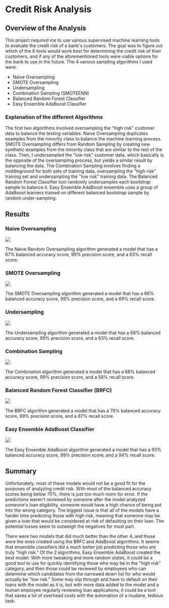 # Credit Risk Analysis
## Overview of the Analysis
This project required me to use various supervised machine learning tools to evaluate the credit risk of a bank's customers. The goal was to figure out which of the 6 tools would work best for determining the credit risk of their customers, and if any of the aforementioned tools were viable options for the bank to use in the future. The 4 various sampling algorithms I used were:
- Naive Oversampling
- SMOTE Oversampling
- Undersampling
- Combination Sampling (SMOTEENN)
- Balanced Random Forest Classifier
- Easy Ensemble AdaBoost Classifier
### Explanation of the different Algorithms
The first two algorithms involved oversampling the "high risk" customer data to balance the testing variables. Naive Oversampling duplicates examples from the minority class to balance the machine learning process. SMOTE Oversampling differs from Random Sampling by creating new synthetic examples from the minority class that are similar to the rest of the class. Then, I undersampled the "low risk" customer data, which basically is the opposite of the oversampling process, but yields a similar result by balancing the data. The Combination Sampling involves finding a middleground for both sets of training data, oversampling the "high risk" training set and undersampling the "low risk" training data. The Balanced Random Forest Classifier tool randomly undersamples each bootstrap sample to balance it. Easy Ensemble AdaBoost ensemble uses a group of AdaBoost learners trained on different balanced bootstrap sample by random under-sampling.
## Results
### Naive Oversampling
![](https://github.com/mabuckjr/Credit_Risk_Analysis/blob/main/Resources/Naive_Oversampling.PNG)

The Naive Random Oversampling algorithm generated a model that has a 67% balanced accuracy score, 99% precision score, and a 63% recall score.
### SMOTE Oversampling
![](https://github.com/mabuckjr/Credit_Risk_Analysis/blob/main/Resources/SMOTE_Oversampling.PNG)

The SMOTE Oversampling algorithm generated a model that has a 66% balanced accuracy score, 99% precision score, and a 69% recall score.
### Undersampling
![](https://github.com/mabuckjr/Credit_Risk_Analysis/blob/main/Resources/Undersampling.PNG)

The Undersampling algorithm generated a model that has a 68% balanced accuracy score, 99% precision score, and a 63% recall score.
### Combination Sampling
![](https://github.com/mabuckjr/Credit_Risk_Analysis/blob/main/Resources/Combination_Sampling.PNG)

The Combination algorithm generated a model that has a 68% balanced accuracy score, 99% precision score, and a 58% recall score.
### Balanced Random Forest Classifier (BRFC)
![](https://github.com/mabuckjr/Credit_Risk_Analysis/blob/main/Resources/Balanced_Random_Forest.PNG)

The BRFC algorithm generated a model that has a 79% balanced accuracy score, 99% precision score, and a 87% recall score.
### Easy Ensemble AdaBoost Classifier
![](https://github.com/mabuckjr/Credit_Risk_Analysis/blob/main/Resources/Easy_Ensemble_AdaBoost.PNG)

The Easy Ensemble AdaBoost algorithm generated a model that has a 93% balanced accuracy score, 99% precision score, and a 94% recall score.
## Summary
Unfortunately, most of these models would not be a good fit for the purposes of analyzing credit risk. With most of the balanced accuracy scores being below 70%, there is just too much room for error. If the predictions weren't reviewed by someone after the model analyzed someone's loan eligibility, someone would have a high chance of being put into the wrong category. The biggest issue is that all of the models have a harder time predicting those with high risk, meaning that someone may be given a loan that would be considered at risk of defaulting on their loan. The potential losses seem to outweigh the negatives for most part.

There were two models that did much better than the other 4, and those were the ones created using the BRFC and AdaBoost algorithms. It seems that ensemble classifiers did a much better job predicting those who are truly "high risk." Of the 2 algorithms, Easy Ensemble AdaBoost created the best model. With more tweaking and more random states, it could be a good tool to use for quickly identifying those who may be in the "high risk" category, and then those could be reviewed by employees who can determine which candidates from the narrowed down list for who would actually be "low risk." Some may slip through and have to default on their loans with the model as it is, but with more data added to the model and a human employee regularly reviewing loan applications, it could be a tool that saves a lot of overhead costs with the automation of a mudane, tedious task.
